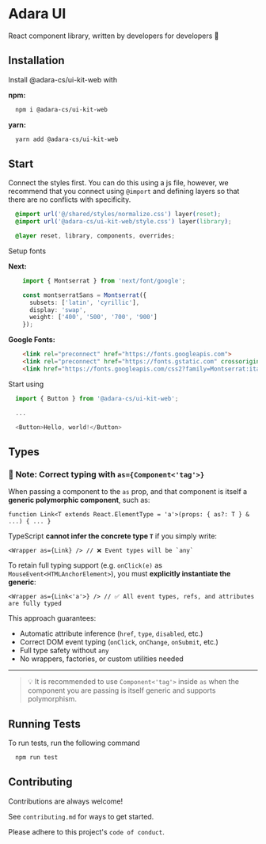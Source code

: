 # Adara UI

React component library, written by developers for developers 🩵

## Installation

Install @adara-cs/ui-kit-web with

**npm:**

```bash
  npm i @adara-cs/ui-kit-web
```

**yarn:**

```bash
  yarn add @adara-cs/ui-kit-web
```

## Start

Connect the styles first. You can do this using a js file, however, we recommend that you connect using ``@import`` and defining layers so that there are no conflicts with specificity.

```css
  @import url('@/shared/styles/normalize.css') layer(reset);
  @import url('@adara-cs/ui-kit-web/style.css') layer(library);

  @layer reset, library, components, overrides;
```

Setup fonts

**Next:**

```typescript jsx
    import { Montserrat } from 'next/font/google';

    const montserratSans = Montserrat({
      subsets: ['latin', 'cyrillic'],
      display: 'swap',
      weight: ['400', '500', '700', '900']
    });
```

**Google Fonts:**

```html
    <link rel="preconnect" href="https://fonts.googleapis.com">
    <link rel="preconnect" href="https://fonts.gstatic.com" crossorigin>
    <link href="https://fonts.googleapis.com/css2?family=Montserrat:ital,wght@0,100..900;1,100..900&display=swap" rel="stylesheet">
```

Start using

```typescript
  import { Button } from '@adara-cs/ui-kit-web';

  ...

  <Button>Hello, world!</Button>
```

## Types

### 📌 Note: Correct typing with `as={Component<'tag'>}`

When passing a component to the `as` prop, and that component is itself a **generic polymorphic component**, such as:

```tsx
function Link<T extends React.ElementType = 'a'>(props: { as?: T } & ...) { ... }
```

TypeScript **cannot infer the concrete type `T`** if you simply write:

```tsx
<Wrapper as={Link} /> // ❌ Event types will be `any`
```

To retain full typing support (e.g. `onClick(e)` as `MouseEvent<HTMLAnchorElement>`), you must **explicitly instantiate the generic**:

```tsx
<Wrapper as={Link<'a'>} /> // ✅ All event types, refs, and attributes are fully typed
```

This approach guarantees:

- Automatic attribute inference (`href`, `type`, `disabled`, etc.)
- Correct DOM event typing (`onClick`, `onChange`, `onSubmit`, etc.)
- Full type safety without `any`
- No wrappers, factories, or custom utilities needed

---

> 💡 It is recommended to use `Component<'tag'>` inside `as` when the component you are passing is itself generic and supports polymorphism.

## Running Tests

To run tests, run the following command

```bash
  npm run test
```


## Contributing

Contributions are always welcome!

See `contributing.md` for ways to get started.

Please adhere to this project's `code of conduct`.

